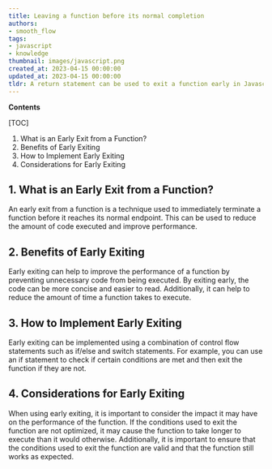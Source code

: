 ```yaml
---
title: Leaving a function before its normal completion
authors:
- smooth_flow
tags:
- javascript
- knowledge
thumbnail: images/javascript.png
created_at: 2023-04-15 00:00:00
updated_at: 2023-04-15 00:00:00
tldr: A return statement can be used to exit a function early in Javascript.
---
```


**Contents**

[TOC]

1. What is an Early Exit from a Function?
2. Benefits of Early Exiting
3. How to Implement Early Exiting
4. Considerations for Early Exiting

## 1. What is an Early Exit from a Function?
An early exit from a function is a technique used to immediately terminate a function before it reaches its normal endpoint. This can be used to reduce the amount of code executed and improve performance. 

## 2. Benefits of Early Exiting
Early exiting can help to improve the performance of a function by preventing unnecessary code from being executed. By exiting early, the code can be more concise and easier to read. Additionally, it can help to reduce the amount of time a function takes to execute.

## 3. How to Implement Early Exiting
Early exiting can be implemented using a combination of control flow statements such as if/else and switch statements. For example, you can use an if statement to check if certain conditions are met and then exit the function if they are not.

## 4. Considerations for Early Exiting
When using early exiting, it is important to consider the impact it may have on the performance of the function. If the conditions used to exit the function are not optimized, it may cause the function to take longer to execute than it would otherwise. Additionally, it is important to ensure that the conditions used to exit the function are valid and that the function still works as expected.
